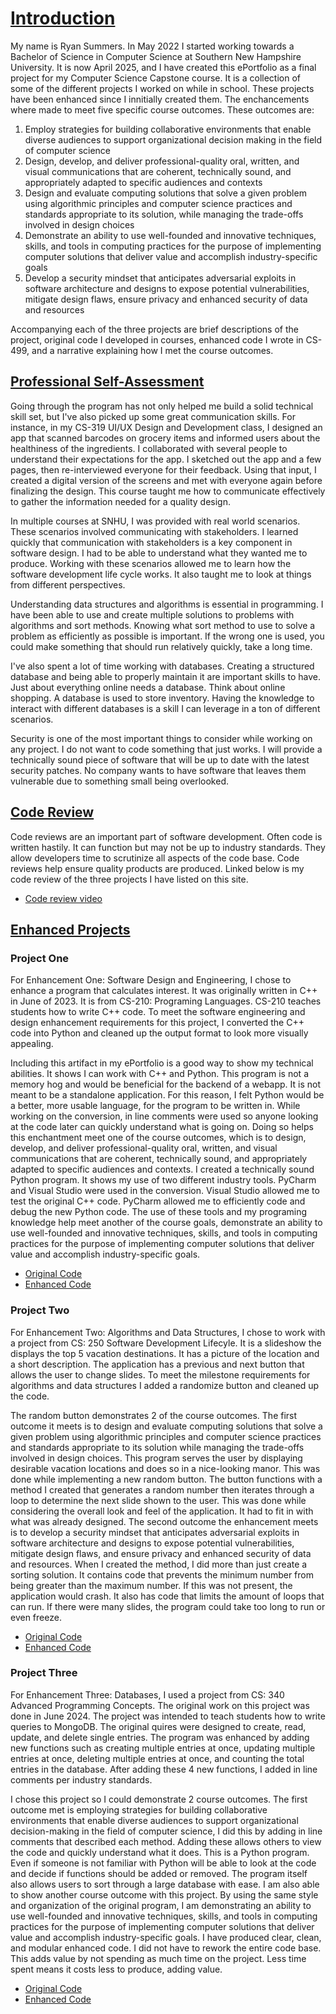 # <ins>Introduction</ins>
  My name is Ryan Summers. In May 2022 I started working towards a Bachelor of Science in Computer Science at Southern New Hampshire University. It is now April 2025, and I have created this ePortfolio as a final project for my Computer Science Capstone course. It is a collection of some of the different projects I worked on while in school. These projects have been enhanced since I innitially created them. The enchancements where made to meet five specific course outcomes. These outcomes are: 
  
  1. Employ strategies for building collaborative environments that enable diverse audiences to support organizational decision making in the field of computer science
  2. Design, develop, and deliver professional-quality oral, written, and visual communications that are coherent, technically sound, and appropriately adapted to specific audiences and contexts
  3. Design and evaluate computing solutions that solve a given problem using algorithmic principles and computer science practices and standards appropriate to its solution, while managing the trade-offs involved in design choices
  4. Demonstrate an ability to use well-founded and innovative techniques, skills, and tools in computing practices for the purpose of implementing computer solutions that deliver value and accomplish industry-specific goals
  5. Develop a security mindset that anticipates adversarial exploits in software architecture and designs to expose potential vulnerabilities, mitigate design flaws, ensure privacy and enhanced security of data and resources

  Accompanying each of the three projects are brief descriptions of the project, original code I developed in courses, enhanced code I wrote in CS-499, and a narrative explaining how I met the course outcomes.

## <ins>Professional Self-Assessment</ins>
Going through the program has not only helped me build a solid technical skill set, but I've also picked up some great communication skills. For instance, in my CS-319 UI/UX Design and Development class, I designed an app that scanned barcodes on grocery items and informed users about the healthiness of the ingredients. I collaborated with several people to understand their expectations for the app. I sketched out the app and a few pages, then re-interviewed everyone for their feedback. Using that input, I created a digital version of the screens and met with everyone again before finalizing the design. This course taught me how to communicate effectively to gather the information needed for a quality design.

In multiple courses at SNHU, I was provided with real world scenarios. These scenarios involved communicating with stakeholders. I learned quickly that communication with stakeholders is a key component in software design. I had to be able to understand what they wanted me to produce. Working with these scenarios allowed me to learn how the software development life cycle works. It also taught me to look at things from different perspectives. 

Understanding data structures and algorithms is essential in programming. I have been able to use and create multiple solutions to problems with algorithms and sort methods. Knowing what sort method to use to solve a problem as efficiently as possible is important. If the wrong one is used, you could make something that should run relatively quickly, take a long time. 

I've also spent a lot of time working with databases. Creating a structured database and being able to properly maintain it are important skills to have. Just about everything online needs a database. Think about online shopping. A database is used to store inventory. Having the knowledge to interact with different databases is a skill I can leverage in a ton of different scenarios. 

Security is one of the most important things to consider while working on any project. I do not want to code something that just works. I will provide a technically sound piece of software that will be up to date with the latest security patches. No company wants to have software that leaves them vulnerable due to something small being overlooked. 

     
## <ins>Code Review</ins>
  Code reviews are an important part of software development. Often code is written hastily. It can function but may not be up to industry standards. They allow developers time to scrutinize all aspects of the code base. Code reviews help ensure quality products are produced. Linked below is my code review of the three projects I have listed on this site. 
- [Code review video](https://youtu.be/k8gAWyZzXic)

## <ins>Enhanced Projects</ins>
### Project One
  For Enhancement One: Software Design and Engineering, I chose to enhance a program that calculates interest. It was originally written in C++ in June of 2023. It is from CS-210: Programing Languages. CS-210 teaches students how to write C++ code. To meet the software engineering and design enhancement requirements for this project, I converted the C++ code into Python and cleaned up the output format to look more visually appealing. 

  Including this artifact in my ePortfolio is a good way to show my technical abilities. It shows I can work with C++ and Python. This program is not a memory hog and would be beneficial for the backend of a webapp. It is not meant to be a standalone application. For this reason, I felt Python would be a better, more usable language, for the program to be written in. While working on the conversion, in line comments were used so anyone looking at the code later can quickly understand what is going on. Doing so helps this enchantment meet one of the course outcomes, which is to design, develop, and deliver professional-quality oral, written, and visual communications that are coherent, technically sound, and appropriately adapted to specific audiences and contexts.  I created a technically sound Python program. It shows my use of two different industry tools. PyCharm and Visual Studio were used in the conversion. Visual Studio allowed me to test the original C++ code. PyCharm allowed me to efficiently code and debug the new Python code. The use of these tools and my programing knowledge help meet another of the course goals, demonstrate an ability to use well-founded and innovative techniques, skills, and tools in computing practices for the purpose of implementing computer solutions that deliver value and accomplish industry-specific goals.

- [Original Code](https://github.com/SummersSNHU/SummersSNHU.github.io/tree/main/CS-499%20Software%20Engineering%20and%20Design/Original)
- [Enhanced Code](https://github.com/SummersSNHU/SummersSNHU.github.io/tree/main/CS-499%20Software%20Engineering%20and%20Design/Enhancement)

### Project Two
  For Enhancement Two: Algorithms and Data Structures, I chose to work with a project from CS: 250 Software Development Lifecyle. It is a slideshow the displays the top 5 vacation destinations. It has a picture of the location and a short description. The application has a previous and next button that allows the user to change slides. To meet the milestone requirements for algorithms and data structures I added a randomize button and cleaned up the code. 

  The random button demonstrates 2 of the course outcomes. The first outcome it meets is to design and evaluate computing solutions that solve a given problem using algorithmic principles and computer science practices and standards appropriate to its solution while managing the trade-offs involved in design choices. This program serves the user by displaying desirable vacation locations and does so in a nice-looking manor. This was done while implementing a new random button. The button functions with a method I created that generates a random number then iterates through a loop to determine the next slide shown to the user. This was done while considering the overall look and feel of the application. It had to fit in with what was already designed. The second outcome the enhancement meets is to develop a security mindset that anticipates adversarial exploits in software architecture and designs to expose potential vulnerabilities, mitigate design flaws, and ensure privacy and enhanced security of data and resources. When I created the method, I did more than just create a sorting solution. It contains code that prevents the minimum number from being greater than the maximum number. If this was not present, the application would crash. It also has code that limits the amount of loops that can run. If there were many slides, the program could take too long to run or even freeze.

- [Original Code](https://github.com/SummersSNHU/SummersSNHU.github.io/tree/main/CS-499%20Algorithms%20and%20Data%20Structures/Original)
- [Enhanced Code](https://github.com/SummersSNHU/SummersSNHU.github.io/tree/main/CS-499%20Algorithms%20and%20Data%20Structures/Enchancement)
  
### Project Three
  For Enhancement Three: Databases, I used a project from CS: 340 Advanced Programming Concepts. The original work on this project was done in June 2024. The project was intended to teach students how to write queries to MongoDB. The original quires were designed to create, read, update, and delete single entries. The program was enhanced by adding new functions such as creating multiple entries at once, updating multiple entries at once, deleting multiple entries at once, and counting the total entries in the database. After adding these 4 new functions, I added in line comments per industry standards. 

  I chose this project so I could demonstrate 2 course outcomes. The first outcome met is employing strategies for building collaborative environments that enable diverse audiences to support organizational decision-making in the field of computer science, I did this by adding in line comments that described each method. Adding these allows others to view the code and quickly understand what it does. This is a Python program. Even if someone is not familiar with Python will be able to look at the code and decide if functions should be added or removed. The program itself also allows users to sort through a large database with ease. I am also able to show another course outcome with this project. By using the same style and organization of the original program, I am demonstrating an ability to use well-founded and innovative techniques, skills, and tools in computing practices for the purpose of implementing computer solutions that deliver value and accomplish industry-specific goals. I have produced clear, clean, and modular enhanced code. I did not have to rework the entire code base. This adds value by not spending as much time on the project. Less time spent means it costs less to produce, adding value.

- [Original Code](https://github.com/SummersSNHU/SummersSNHU.github.io/tree/main/CS-499%20Databases/Original)
- [Enhanced Code](https://github.com/SummersSNHU/SummersSNHU.github.io/tree/main/CS-499%20Databases/Enhancement)
